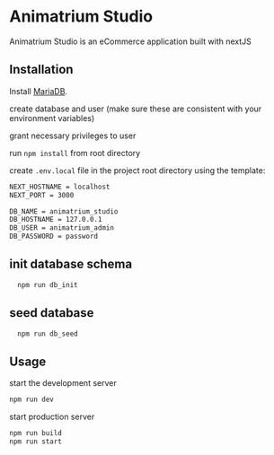 # Animatrium Studio

Animatrium Studio is an eCommerce application built with nextJS

## Installation
Install [MariaDB](https://www.digitalocean.com/community/tutorials/how-to-install-mariadb-on-ubuntu-20-04).

create database and user (make sure these are consistent with your environment variables)

grant necessary privileges to user

run `npm install` from root directory

create `.env.local` file in the project root directory using the template:

```bash
NEXT_HOSTNAME = localhost
NEXT_PORT = 3000

DB_NAME = animatrium_studio
DB_HOSTNAME = 127.0.0.1
DB_USER = animatrium_admin
DB_PASSWORD = password
```

## init database schema

```bash
  npm run db_init
```
## seed database

```bash
  npm run db_seed
```

## Usage

start the development server

```bash
npm run dev
```

start production server

```bash
npm run build
npm run start
```
